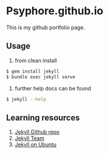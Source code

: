 # Psyphore.github.io
This is my github portfolio page.

## Usage
1. from clean install 
```sh
$ gem install jekyll
$ bundle exec jekyll serve
```
1. further help docs can be found
```sh
$ jekyll --help
```

## Learning resources
1. [Jekyll Github repo](https://github.com/jekyll/jekyll)
1. [Jekyll Team](https//teams.jekyllrb.com)
1. [Jekyll on Ubuntu](https://jekyllrb.com/docs/installation/ubuntu/)